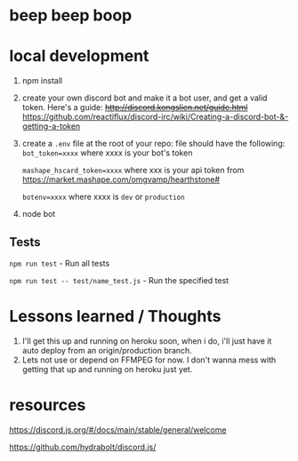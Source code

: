 # beep beep boop

# local development
1. npm install
2. create your own discord bot and make it a bot user, and get a valid token.   Here's a guide: ~~http://discord.kongslien.net/guide.html~~ https://github.com/reactiflux/discord-irc/wiki/Creating-a-discord-bot-&-getting-a-token
3. create a ```.env``` file at the root of your repo:
file should have the following:  
    `bot_token=xxxx` where xxxx is your bot's token

    `mashape_hscard_token=xxxx` where xxx is your api token from https://market.mashape.com/omgvamp/hearthstone#
    
    `botenv=xxxx` where xxxx is `dev` or `production`

4. node bot

## Tests
`npm run test` - Run all tests

`npm run test -- test/name_test.js` - Run the specified test

# Lessons learned / Thoughts
1.  I'll get this up and running on heroku soon, when i do, i'll just have it auto deploy from an origin/production branch.
2.  Lets not use or depend on FFMPEG for now.  I don't wanna mess with getting that up and running on heroku just yet.

# resources
https://discord.js.org/#/docs/main/stable/general/welcome

https://github.com/hydrabolt/discord.js/
